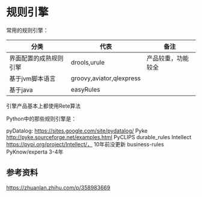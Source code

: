 # 规则引擎

常用的规则引擎：


| 分类 | 代表 | 备注 |
| --- | --- | --- |
| 界面配置的成熟规则引擎 | drools,urule | 产品较重，功能较全 |
| 基于jvm脚本语言 | groovy,aviator,qlexpress |  |
| 基于java | easyRules |  |


引擎产品基本上都使用Rete算法

Python中的那些规则引擎是：

pyDatalog: https://sites.google.com/site/pydatalog/
Pyke   http://pyke.sourceforge.net/examples.html
PyCLIPS
durable_rules
Intellect   https://pypi.org/project/Intellect/， 10年前没更新
business-rules
PyKnow/experta   3-4年



## 参考资料

https://zhuanlan.zhihu.com/p/358983669


